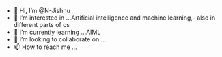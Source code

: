 - 👋 Hi, I’m @N-Jishnu
- 👀 I’m interested in ...Artificial intelligence and machine learning,- also in different parts of cs
- 🌱 I’m currently learning ...AIML
- 💞️ I’m looking to collaborate on ...
- 📫 How to reach me ...

<!---
N-Jishnu/N-Jishnu is a ✨ special ✨ repository because its `README.md` (this file) appears on your GitHub profile.
You can click the Preview link to take a look at your changes.
--->
